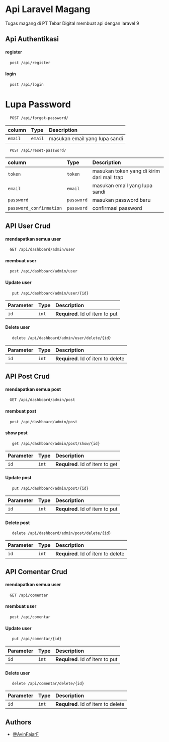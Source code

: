 
# Api Laravel Magang

Tugas magang di PT Tebar Digital membuat api dengan laravel 9

## Api Authentikasi

#### register

```http
  post /api/register
```

#### login

```http
  post /api/login
```

# Lupa Password
```http
  POST /api/forgot-password/
```

| column | Type     | Description                       |
| :-------- | :------- | :-------------------------------- |
| `email`      | `email` |  masukan email yang lupa sandi |


```http
  POST /api/reset-password/
```

| column | Type     | Description                       |
| :-------- | :------- | :-------------------------------- |
| `token`      | `token` |  masukan token yang di kirim dari mail trap |
| `email`      | `email` |  masukan email yang lupa sandi |
| `password`      | `password` |  masukan password baru |
| `password_confirmation`      | `password` |  confirmasi password |



## API User Crud

#### mendapatkan semua user

```http
  GET /api/dashboard/admin/user
```

#### membuat user

```http
  post /api/dashboard/admin/user
```



#### Update user

```http
   put /api/dashboard/admin/user/{id}
```
 
| Parameter | Type     | Description                       |
| :-------- | :------- | :-------------------------------- |
| `id`      | `int` | **Required**. Id of item to put |

#### Delete user

```http
   delete /api/dashboard/admin/user/delete/{id}
```

| Parameter | Type     | Description                       |
| :-------- | :------- | :-------------------------------- |
| `id`      | `int` | **Required**. Id of item to delete |






## API Post Crud

#### mendapatkan semua post

```http
  GET /api/dashboard/admin/post
```

#### membuat post

```http
  post /api/dashboard/admin/post
```

#### show post

```http
   get /api/dashboard/admin/post/show/{id}
```
 
| Parameter | Type     | Description                       |
| :-------- | :------- | :-------------------------------- |
| `id`      | `int` | **Required**. Id of item to get |




#### Update post

```http
   put /api/dashboard/admin/post/{id}
```
 
| Parameter | Type     | Description                       |
| :-------- | :------- | :-------------------------------- |
| `id`      | `int` | **Required**. Id of item to put |

#### Delete post

```http
   delete /api/dashboard/admin/post/delete/{id}
```

| Parameter | Type     | Description                       |
| :-------- | :------- | :-------------------------------- |
| `id`      | `int` | **Required**. Id of item to delete |





## API Comentar Crud

#### mendapatkan semua user

```http
  GET /api/comentar
```

#### membuat user

```http
  post /api/comentar
```



#### Update user

```http
   put /api/comentar/{id}
```
 
| Parameter | Type     | Description                       |
| :-------- | :------- | :-------------------------------- |
| `id`      | `int` | **Required**. Id of item to put |

#### Delete user

```http
   delete /api/comentar/delete/{id}
```

| Parameter | Type     | Description                       |
| :-------- | :------- | :-------------------------------- |
| `id`      | `int` | **Required**. Id of item to delete |


## Authors

- [@AvinFajarF](https://www.github.com/AvinFajarF)

